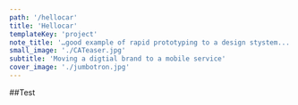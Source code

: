 ```yaml
---
path: '/hellocar'
title: 'Hellocar'
templateKey: 'project'
note_title: '…good example of rapid prototyping to a design stystem...'
small_image: './CATeaser.jpg'
subtitle: 'Moving a digtial brand to a mobile service'
cover_image: './jumbotron.jpg'
---
```

##Test
